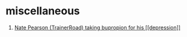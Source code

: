 # miscellaneous
1. [Nate Pearson (TrainerRoad) taking bupropion for his [[depression]]](https://youtu.be/F0rDjF4Dq3U?t=3540)